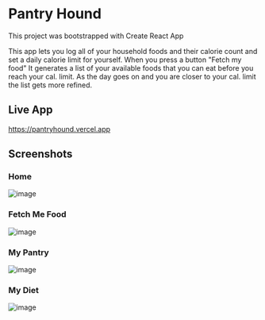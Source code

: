 # Pantry Hound

This project was bootstrapped with Create React App

This app lets you log all of your household foods and their calorie count and set a daily calorie limit for yourself. When you press a button "Fetch my food" It generates a list of your available foods that you can eat before you reach your cal. limit. As the day goes on and you are closer to your cal. limit the list gets more refined.

## Live App
https://pantryhound.vercel.app

## Screenshots

### Home
![image](https://user-images.githubusercontent.com/72418388/107437670-f6327b00-6af4-11eb-90a7-d92b2f005ad7.png)
### Fetch Me Food
![image](https://user-images.githubusercontent.com/72418388/107438136-a56f5200-6af5-11eb-830a-fdf3ef5110e0.png)
### My Pantry
![image](https://user-images.githubusercontent.com/72418388/107438187-bae47c00-6af5-11eb-8efa-ef68ebf43a67.png)
### My Diet
![image](https://user-images.githubusercontent.com/72418388/107438234-cb94f200-6af5-11eb-88aa-ea9ad91d603c.png)